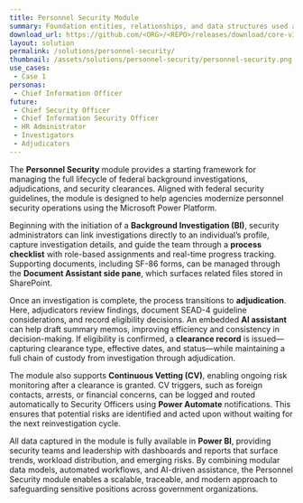 ```yaml
---
title: Personnel Security Module
summary: Foundation entities, relationships, and data structures used across government solutions.
download_url: https://github.com/<ORG>/<REPO>/releases/download/core-v1.0/CoreSolution_1_0.zip
layout: solution
permalink: /solutions/personnel-security/
thumbnail: /assets/solutions/personnel-security/personnel-security.png
use_cases:
 - Case 1
personas:
 - Chief Information Officer
future:
 - Chief Security Officer
 - Chief Information Security Officer
 - HR Administrator
 - Investigators
 - Adjudicators
---
```


The **Personnel Security** module provides a starting framework for managing the full lifecycle of federal background investigations, adjudications, and security clearances. Aligned with federal security guidelines, the module is designed to help agencies modernize personnel security operations using the Microsoft Power Platform.

Beginning with the initiation of a **Background Investigation (BI)**, security administrators can link investigations directly to an individual’s profile, capture investigation details, and guide the team through a **process checklist** with role-based assignments and real-time progress tracking. Supporting documents, including SF-86 forms, can be managed through the **Document Assistant side pane**, which surfaces related files stored in SharePoint.

Once an investigation is complete, the process transitions to **adjudication**. Here, adjudicators review findings, document SEAD-4 guideline considerations, and record eligibility decisions. An embedded **AI assistant** can help draft summary memos, improving efficiency and consistency in decision-making. If eligibility is confirmed, a **clearance record** is issued—capturing clearance type, effective dates, and status—while maintaining a full chain of custody from investigation through adjudication.

The module also supports **Continuous Vetting (CV)**, enabling ongoing risk monitoring after a clearance is granted. CV triggers, such as foreign contacts, arrests, or financial concerns, can be logged and routed automatically to Security Officers using **Power Automate** notifications. This ensures that potential risks are identified and acted upon without waiting for the next reinvestigation cycle.

All data captured in the module is fully available in **Power BI**, providing security teams and leadership with dashboards and reports that surface trends, workload distribution, and emerging risks. By combining modular data models, automated workflows, and AI-driven assistance, the Personnel Security module enables a scalable, traceable, and modern approach to safeguarding sensitive positions across government organizations.